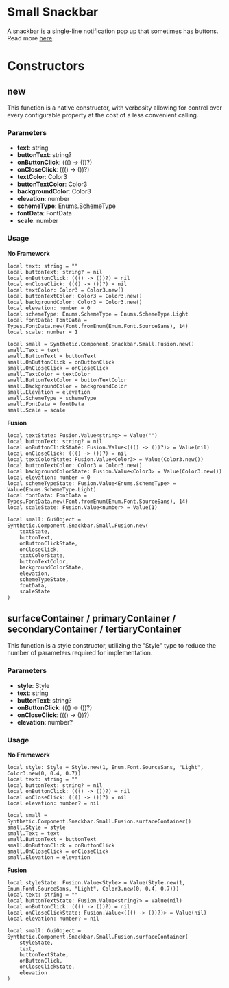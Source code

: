 # Small Snackbar

A snackbar is a single-line notification pop up that sometimes has buttons. Read more [here](https://m3.material.io/components/snackbar/overview).
# Constructors


## new
This function is a native constructor, with verbosity allowing for control over every configurable property at the cost of a less convenient calling.

### Parameters
- **text**: string
- **buttonText**: string?
- **onButtonClick**: ((() -> ())?)
- **onCloseClick**: ((() -> ())?)
- **textColor**: Color3
- **buttonTextColor**: Color3
- **backgroundColor**: Color3
- **elevation**: number
- **schemeType**: Enums.SchemeType
- **fontData**: FontData
- **scale**: number


### Usage

**No Framework**
```luau
local text: string = ""
local buttonText: string? = nil
local onButtonClick: ((() -> ())?) = nil
local onCloseClick: ((() -> ())?) = nil
local textColor: Color3 = Color3.new()
local buttonTextColor: Color3 = Color3.new()
local backgroundColor: Color3 = Color3.new()
local elevation: number = 0
local schemeType: Enums.SchemeType = Enums.SchemeType.Light
local fontData: FontData = Types.FontData.new(Font.fromEnum(Enum.Font.SourceSans), 14)
local scale: number = 1

local small = Synthetic.Component.Snackbar.Small.Fusion.new()
small.Text = text
small.ButtonText = buttonText
small.OnButtonClick = onButtonClick
small.OnCloseClick = onCloseClick
small.TextColor = textColor
small.ButtonTextColor = buttonTextColor
small.BackgroundColor = backgroundColor
small.Elevation = elevation
small.SchemeType = schemeType
small.FontData = fontData
small.Scale = scale
```

**Fusion**
```luau
local textState: Fusion.Value<string> = Value("")
local buttonText: string? = nil
local onButtonClickState: Fusion.Value<((() -> ())?)> = Value(nil)
local onCloseClick: ((() -> ())?) = nil
local textColorState: Fusion.Value<Color3> = Value(Color3.new())
local buttonTextColor: Color3 = Color3.new()
local backgroundColorState: Fusion.Value<Color3> = Value(Color3.new())
local elevation: number = 0
local schemeTypeState: Fusion.Value<Enums.SchemeType> = Value(Enums.SchemeType.Light)
local fontData: FontData = Types.FontData.new(Font.fromEnum(Enum.Font.SourceSans), 14)
local scaleState: Fusion.Value<number> = Value(1)

local small: GuiObject = Synthetic.Component.Snackbar.Small.Fusion.new(
	textState,
	buttonText,
	onButtonClickState,
	onCloseClick,
	textColorState,
	buttonTextColor,
	backgroundColorState,
	elevation,
	schemeTypeState,
	fontData,
	scaleState
)
```
## surfaceContainer / primaryContainer / secondaryContainer / tertiaryContainer
This function is a style constructor, utilizing the "Style" type to reduce the number of parameters required for implementation.

### Parameters
- **style**: Style
- **text**: string
- **buttonText**: string?
- **onButtonClick**: ((() -> ())?)
- **onCloseClick**: ((() -> ())?)
- **elevation**: number?


### Usage

**No Framework**
```luau
local style: Style = Style.new(1, Enum.Font.SourceSans, "Light", Color3.new(0, 0.4, 0.7))
local text: string = ""
local buttonText: string? = nil
local onButtonClick: ((() -> ())?) = nil
local onCloseClick: ((() -> ())?) = nil
local elevation: number? = nil

local small = Synthetic.Component.Snackbar.Small.Fusion.surfaceContainer()
small.Style = style
small.Text = text
small.ButtonText = buttonText
small.OnButtonClick = onButtonClick
small.OnCloseClick = onCloseClick
small.Elevation = elevation
```

**Fusion**
```luau
local styleState: Fusion.Value<Style> = Value(Style.new(1, Enum.Font.SourceSans, "Light", Color3.new(0, 0.4, 0.7)))
local text: string = ""
local buttonTextState: Fusion.Value<string?> = Value(nil)
local onButtonClick: ((() -> ())?) = nil
local onCloseClickState: Fusion.Value<((() -> ())?)> = Value(nil)
local elevation: number? = nil

local small: GuiObject = Synthetic.Component.Snackbar.Small.Fusion.surfaceContainer(
	styleState,
	text,
	buttonTextState,
	onButtonClick,
	onCloseClickState,
	elevation
)
```